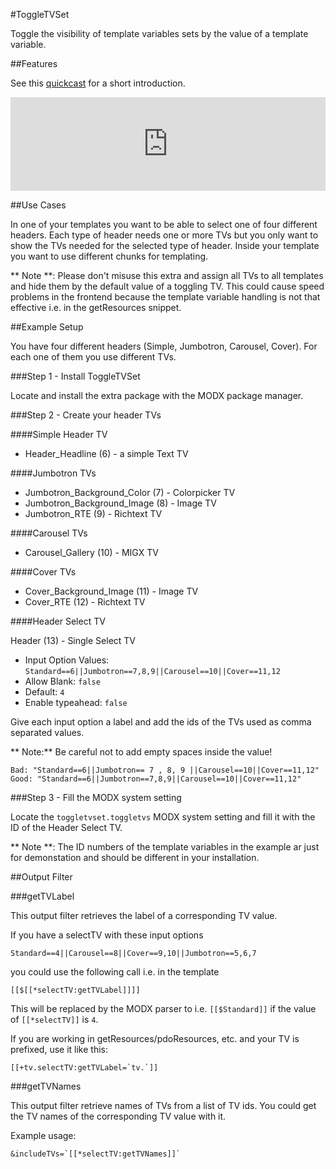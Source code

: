 #ToggleTVSet

Toggle the visibility of template variables sets by the value of a template
variable.

##Features

See this [quickcast](http://quick.as/dvdkfjwo) for a short 
introduction.

<iframe name="quickcast" src="http://quick.as/embed/dvdkfjwo" scrolling="no" frameborder="0" width="100%" allowfullscreen></iframe><script src="http://quick.as/embed/script/1.57"></script>

##Use Cases

In one of your templates you want to be able to select one of four different
headers. Each type of header needs one or more TVs but you only want to show
the TVs needed for the selected type of header. Inside your template you want
to use different chunks for templating.

** Note **: Please don't misuse this extra and assign all TVs to all 
templates and hide them by the default value of a toggling TV. This could cause
speed problems in the frontend because the template variable handling is not 
that effective i.e. in the getResources snippet.

##Example Setup

You have four different headers (Simple, Jumbotron, Carousel, Cover). For each
one of them you use different TVs.

###Step 1 - Install ToggleTVSet
 
Locate and install the extra package with the MODX package manager.

###Step 2 - Create your header TVs

####Simple Header TV

* Header_Headline (6) - a simple Text TV

####Jumbotron TVs

* Jumbotron_Background_Color (7) - Colorpicker TV
* Jumbotron_Background_Image (8) - Image TV
* Jumbotron_RTE (9) - Richtext TV

####Carousel TVs

* Carousel_Gallery (10) - MIGX TV

####Cover TVs

* Cover_Background_Image (11) - Image TV
* Cover_RTE (12) - Richtext TV

####Header Select TV

Header (13) - Single Select TV

* Input Option Values: `Standard==6||Jumbotron==7,8,9||Carousel==10||Cover==11,12`
* Allow Blank: `false`
* Default: `4`
* Enable typeahead: `false`

Give each input option a label and add the ids of the TVs used as comma
separated values.

** Note:**  Be careful not to add empty spaces inside the value!

```
Bad: "Standard==6||Jumbotron== 7 , 8, 9 ||Carousel==10||Cover==11,12"
Good: "Standard==6||Jumbotron==7,8,9||Carousel==10||Cover==11,12"
```

###Step 3 - Fill the MODX system setting

Locate the `toggletvset.toggletvs` MODX system setting and fill it with the ID
of the Header Select TV.

** Note **: The ID numbers of the template variables in the example ar just for
demonstation and should be different in your installation.

##Output Filter

###getTVLabel

This output filter retrieves the label of a corresponding TV value.

If you have a selectTV with these input options

```
Standard==4||Carousel==8||Cover==9,10||Jumbotron==5,6,7
```

you could use the following call i.e. in the template

```
[[$[[*selectTV:getTVLabel]]]]
```

This will be replaced by the MODX parser to i.e.
`[[$Standard]]` if the value of `[[*selectTV]]` is `4`.

If you are working in getResources/pdoResources, etc. and your TV is prefixed, 
use it like this:

```
[[+tv.selectTV:getTVLabel=`tv.`]]
```

###getTVNames

This output filter retrieve names of TVs from a list of TV ids. You could get
the TV names of the corresponding TV value with it.

Example usage:

```
&includeTVs=`[[*selectTV:getTVNames]]`
```
